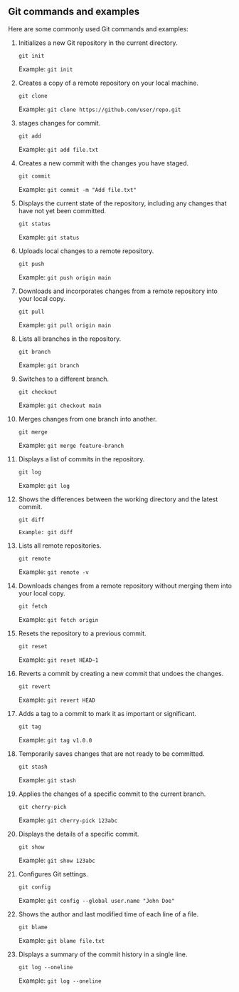 Git commands and examples
--------------------------
Here are some commonly used Git commands and examples:

1) Initializes a new Git repository in the current directory.

    `git init`

    Example: `git init`

2) Creates a copy of a remote repository on your local machine.

    `git clone` 
    
    Example: `git clone https://github.com/user/repo.git`

3) stages changes for commit.

    `git add` 
    
    Example: `git add file.txt`
             

4) Creates a new commit with the changes you have staged.

    `git commit` 

    Example: `git commit -m "Add file.txt"`

5) Displays the current state of the repository, including any changes that have not yet been committed.

    `git status` 

    Example: `git status`

6) Uploads local changes to a remote repository.

    `git push`

    Example: `git push origin main`

7) Downloads and incorporates changes from a remote repository into your local copy.

    `git pull` 

    Example: `git pull origin main`

8) Lists all branches in the repository.    

    `git branch` 

    Example: `git branch`

9) Switches to a different branch.    

    `git checkout` 

    Example: `git checkout main`

10) Merges changes from one branch into another.

    `git merge` 

    Example: `git merge feature-branch`

11) Displays a list of commits in the repository.

    `git log`

    Example: `git log`


12) Shows the differences between the working directory and the latest commit.

    `git diff` 
    
    `Example: git diff`


13) Lists all remote repositories.

    `git remote`

    Example: `git remote -v`


12) Downloads changes from a remote repository without merging them into your local copy.

    `git fetch`
    
    Example: `git fetch origin`


13) Resets the repository to a previous commit.
    
    `git reset`

    Example: `git reset HEAD~1`

14) Reverts a commit by creating a new commit that undoes the changes.

    `git revert`

    Example: `git revert HEAD`

15) Adds a tag to a commit to mark it as important or significant.

    `git tag` 

    Example: `git tag v1.0.0`


16) Temporarily saves changes that are not ready to be committed.

    `git stash`
    
    Example: `git stash`


17) Applies the changes of a specific commit to the current branch.
    
    `git cherry-pick`
    
    Example: `git cherry-pick 123abc`

18) Displays the details of a specific commit.    

    `git show`

    Example: `git show 123abc`


19) Configures Git settings.

    `git config` 
    
    Example: `git config --global user.name "John Doe"`

20) Shows the author and last modified time of each line of a file.

    `git blame` 
    
    Example: `git blame file.txt`

21) Displays a summary of the commit history in a single line.

    `git log --oneline`

    Example: `git log --oneline`

